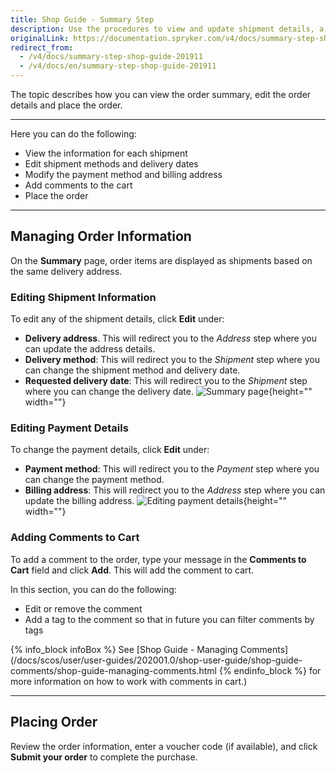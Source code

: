 ```yaml
---
title: Shop Guide - Summary Step
description: Use the procedures to view and update shipment details, a payment method or billing address, and place the order in the Storefront.
originalLink: https://documentation.spryker.com/v4/docs/summary-step-shop-guide-201911
redirect_from:
  - /v4/docs/summary-step-shop-guide-201911
  - /v4/docs/en/summary-step-shop-guide-201911
---
```


The topic describes how you can view the order summary, edit the order details and place the order.
***
Here you can do the following:

* View the information for each shipment
* Edit shipment methods and delivery dates
* Modify the payment method and billing address
* Add comments to the cart
* Place the order
***
## Managing Order Information
On the **Summary** page, order items are displayed as shipments based on the same delivery address.

### Editing Shipment Information
To edit any of the shipment details, click **Edit** under:

* **Delivery address**. This will redirect you to the *Address* step where you can update the address details.
* **Delivery method**: This will redirect you to the *Shipment* step where you can change the shipment method and delivery date.
* **Requested delivery date**: This will redirect you to the *Shipment* step where you can change the delivery date.
![Summary page](https://spryker.s3.eu-central-1.amazonaws.com/docs/User+Guides/Shop+User+Guides/Checkout/Shop+Guide+-+Summary+Step/summary-step-new.png){height="" width=""}

### Editing Payment Details
To change the payment details, click **Edit** under:

* **Payment method**: This will redirect you to the *Payment* step where you can change the payment method.
* **Billing address**: This will redirect you to the *Address* step where you can update the billing address.
![Editing payment details](https://spryker.s3.eu-central-1.amazonaws.com/docs/User+Guides/Shop+User+Guides/Checkout/Shop+Guide+-+Summary+Step/edit-billing-information.png){height="" width=""}

### Adding Comments to Cart
To add a comment to the order, type your message in the **Comments to Cart** field and click **Add**. This will add the comment to cart.

In this section, you can do the following:

* Edit or remove the comment
* Add a tag to the comment so that in future you can filter comments by tags

{% info_block infoBox %}
See [Shop Guide - Managing Comments](/docs/scos/user/user-guides/202001.0/shop-user-guide/shop-guide-comments/shop-guide-managing-comments.html
{% endinfo_block %} for more information on how to work with comments in cart.)
***
## Placing Order
Review the order information, enter a voucher code (if available), and click **Submit your order** to complete the purchase.

<!-- Last review date: Sep 24, 2019 -->
